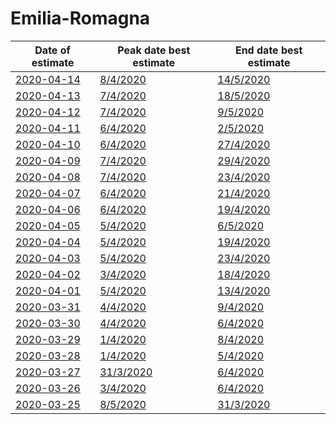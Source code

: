# Emilia-Romagna

|Date of estimate|Peak date best estimate|End date best estimate|
|----|----|----|
|[2020-04-14](2020-04-14/README.md)|[8/4/2020](2020-04-14/COVID-19_emilia-romagna_j11_2020-04-14.md)|[14/5/2020](2020-04-14/COVID-19_emilia-romagna_j10_2020-04-14.md)|
|[2020-04-13](2020-04-13/README.md)|[7/4/2020](2020-04-13/COVID-19_emilia-romagna_j10_2020-04-13.md)|[18/5/2020](2020-04-13/COVID-19_emilia-romagna_j9_2020-04-13.md)|
|[2020-04-12](2020-04-12/README.md)|[7/4/2020](2020-04-12/COVID-19_emilia-romagna_j10_2020-04-12.md)|[9/5/2020](2020-04-12/COVID-19_emilia-romagna_j9_2020-04-12.md)|
|[2020-04-11](2020-04-11/README.md)|[6/4/2020](2020-04-11/COVID-19_emilia-romagna_j9_2020-04-11.md)|[2/5/2020](2020-04-11/COVID-19_emilia-romagna_j9_2020-04-11.md)|
|[2020-04-10](2020-04-10/README.md)|[6/4/2020](2020-04-10/COVID-19_emilia-romagna_j9_2020-04-10.md)|[27/4/2020](2020-04-10/COVID-19_emilia-romagna_j9_2020-04-10.md)|
|[2020-04-09](2020-04-09/README.md)|[7/4/2020](2020-04-09/COVID-19_emilia-romagna_j9_2020-04-09.md)|[29/4/2020](2020-04-09/COVID-19_emilia-romagna_j8_2020-04-09.md)|
|[2020-04-08](2020-04-08/README.md)|[7/4/2020](2020-04-08/COVID-19_emilia-romagna_j10_2020-04-08.md)|[23/4/2020](2020-04-08/COVID-19_emilia-romagna_j9_2020-04-08.md)|
|[2020-04-07](2020-04-07/README.md)|[6/4/2020](2020-04-07/COVID-19_emilia-romagna_j9_2020-04-07.md)|[21/4/2020](2020-04-07/COVID-19_emilia-romagna_j9_2020-04-07.md)|
|[2020-04-06](2020-04-06/README.md)|[6/4/2020](2020-04-06/COVID-19_emilia-romagna_j9_2020-04-06.md)|[19/4/2020](2020-04-06/COVID-19_emilia-romagna_j9_2020-04-06.md)|
|[2020-04-05](2020-04-05/README.md)|[5/4/2020](2020-04-05/COVID-19_emilia-romagna_j7_2020-04-05.md)|[6/5/2020](2020-04-05/COVID-19_emilia-romagna_j7_2020-04-05.md)|
|[2020-04-04](2020-04-04/README.md)|[5/4/2020](2020-04-04/COVID-19_emilia-romagna_j8_2020-04-04.md)|[19/4/2020](2020-04-04/COVID-19_emilia-romagna_j8_2020-04-04.md)|
|[2020-04-03](2020-04-03/README.md)|[5/4/2020](2020-04-03/COVID-19_emilia-romagna_j7_2020-04-03.md)|[23/4/2020](2020-04-03/COVID-19_emilia-romagna_j7_2020-04-03.md)|
|[2020-04-02](2020-04-02/README.md)|[3/4/2020](2020-04-02/COVID-19_emilia-romagna_j7_2020-04-02.md)|[18/4/2020](2020-04-02/COVID-19_emilia-romagna_j7_2020-04-02.md)|
|[2020-04-01](2020-04-01/README.md)|[5/4/2020](2020-04-01/COVID-19_emilia-romagna_j7_2020-04-01.md)|[13/4/2020](2020-04-01/COVID-19_emilia-romagna_j7_2020-04-01.md)|
|[2020-03-31](2020-03-31/README.md)|[4/4/2020](2020-03-31/COVID-19_emilia-romagna_j9_2020-03-31.md)|[9/4/2020](2020-03-31/COVID-19_emilia-romagna_j8_2020-03-31.md)|
|[2020-03-30](2020-03-30/README.md)|[4/4/2020](2020-03-30/COVID-19_emilia-romagna_j9_2020-03-30.md)|[6/4/2020](2020-03-30/COVID-19_emilia-romagna_j9_2020-03-30.md)|
|[2020-03-29](2020-03-29/README.md)|[1/4/2020](2020-03-29/COVID-19_emilia-romagna_j7_2020-03-29.md)|[8/4/2020](2020-03-29/COVID-19_emilia-romagna_j7_2020-03-29.md)|
|[2020-03-28](2020-03-28/README.md)|[1/4/2020](2020-03-28/COVID-19_emilia-romagna_j8_2020-03-28.md)|[5/4/2020](2020-03-28/COVID-19_emilia-romagna_j8_2020-03-28.md)|
|[2020-03-27](2020-03-27/README.md)|[31/3/2020](2020-03-27/COVID-19_emilia-romagna_j7_2020-03-27.md)|[6/4/2020](2020-03-27/COVID-19_emilia-romagna_j7_2020-03-27.md)|
|[2020-03-26](2020-03-26/README.md)|[3/4/2020](2020-03-26/COVID-19_emilia-romagna_j7_2020-03-26.md)|[6/4/2020](2020-03-26/COVID-19_emilia-romagna_j7_2020-03-26.md)|
|[2020-03-25](2020-03-25/README.md)|[8/5/2020](2020-03-25/COVID-19_emilia-romagna_j7_2020-03-25.md)|[31/3/2020](2020-03-25/COVID-19_emilia-romagna_j9_2020-03-25.md)|
